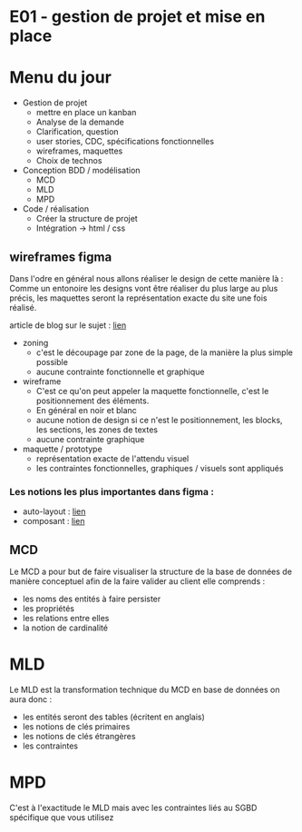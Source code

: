 # E01 - gestion de projet et mise en place

# Menu du jour
- Gestion de projet
  - mettre en place un kanban
  - Analyse de la demande
  - Clarification, question
  - user stories, CDC, spécifications fonctionnelles
  - wireframes, maquettes
  - Choix de technos
- Conception BDD / modélisation
  - MCD
  - MLD
  - MPD
- Code / réalisation
  - Créer la structure de projet
  - Intégration -> html / css

## wireframes figma

Dans l'odre en général nous allons réaliser le design de cette manière là : 
Comme un entonoire les designs vont être réaliser du plus large au plus précis, les maquettes seront la représentation exacte du site une fois réalisé.

article de blog sur le sujet : [lien](https://blog-ux.com/quelle-est-la-difference-entre-le-zoning-wireframe-mockup-et-prototype/)

- zoning 
  - c'est le découpage par zone de la page, de la manière la plus simple possible
  - aucune contrainte fonctionnelle et graphique
- wireframe 
  - C'est ce qu'on peut appeler la maquette fonctionnelle, c'est le positionnement des éléments.
  - En général en noir et blanc
  - aucune notion de design si ce n'est le positionnement, les blocks, les sections, les zones de textes
  - aucune contrainte graphique
- maquette / prototype 
  - représentation exacte de l'attendu visuel
  - les contraintes fonctionnelles, graphiques / visuels sont appliqués

### Les notions les plus importantes dans figma :

- auto-layout : [lien](https://academy.dekolage.fr/auto-layout-creer-un-design-dynamique-sur-figma)
- composant : [lien](https://help.figma.com/hc/fr/articles/360038662654-Guide-des-Composants-dans-Figma)

## MCD

Le MCD a pour but de faire visualiser la structure de la base de données de manière conceptuel afin de la faire valider au client elle comprends : 

- les noms des entités à faire persister
- les propriétés 
- les relations entre elles
- la notion de cardinalité

# MLD 

Le MLD est la transformation technique du MCD en base de données on aura donc : 
- les entités seront des tables (écritent en anglais)
- les notions de clés primaires
- les notions de clés étrangères
- les contraintes

# MPD

C'est à l'exactitude le MLD mais avec les contraintes liés au SGBD spécifique que vous utilisez